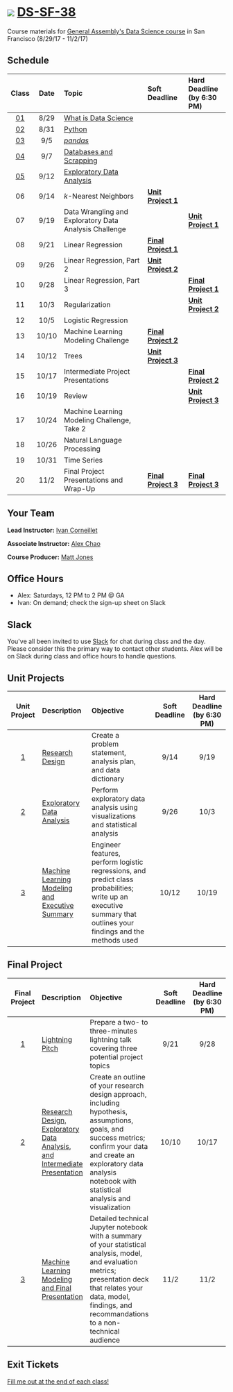 # ![](https://ga-dash.s3.amazonaws.com/production/assets/logo-9f88ae6c9c3871690e33280fcf557f33.png) [DS-SF-38](https://github.com/ga-students/DS-SF-38)

Course materials for [General Assembly's Data Science course](https://generalassemb.ly/education/data-science/san-francisco) in San Francisco (8/29/17 - 11/2/17)

## Schedule

| Class | Date | Topic | Soft Deadline | Hard Deadline<br/>(by 6:30 PM) |
|:---:|:---:|:---|:---|:---|
| [01](./classes/01) | 8/29 | [What is Data Science](./classes/01) | | |
| [02](./classes/02) | 8/31 | [Python](./classes/02) | | |
| [03](./classes/03) | 9/5 | [_pandas_](./classes/03) | | |
| [04](./classes/04) | 9/7 | [Databases and Scrapping](./classes/04) | | |
| [05](./classes/05) | 9/12 | [Exploratory Data Analysis](./classes/05) | | |
| 06 | 9/14 | _k_-Nearest Neighbors | **[Unit Project 1](./unit-project/1)** | |
| 07 | 9/19 | Data Wrangling and Exploratory Data Analysis Challenge | | **[Unit Project 1](./unit-project/1)** |
| 08 | 9/21 | Linear Regression | **[Final Project 1](./final-project/1)** | |
| 09 | 9/26 | Linear Regression, Part 2 | **[Unit Project 2](./unit-project/2)** | |
| 10 | 9/28 | Linear Regression, Part 3 | | **[Final Project 1](./final-project/1)** |
| 11 | 10/3 | Regularization | | **[Unit Project 2](./unit-project/2)** |
| 12 | 10/5 | Logistic Regression | | |
| 13 | 10/10 | Machine Learning Modeling Challenge | **[Final Project 2](./final-project/2)** | |
| 14 | 10/12 | Trees | **[Unit Project 3](./unit-project/3)** | |
| 15 | 10/17 | Intermediate Project Presentations | | **[Final Project 2](./final-project/2)** |
| 16 | 10/19 | Review | | **[Unit Project 3](./unit-project/3)** |
| 17 | 10/24 | Machine Learning Modeling Challenge, Take 2 | | |
| 18 | 10/26 | Natural Language Processing | | |
| 19 | 10/31 | Time Series | | |
| 20 | 11/2 | Final Project Presentations and Wrap-Up | **[Final Project 3](./final-project/3)** | **[Final Project 3](./final-project/3)** |

## Your Team

**Lead Instructor:** [Ivan Corneillet](mailto:ivan@paspeur.com)

**Associate Instructor:** [Alex Chao](mailto:alexchao56@gmail.com)

**Course Producer:** [Matt Jones](mailto:matthew.jones@generalassemb.ly)

## Office Hours

- Alex: Saturdays, 12 PM to 2 PM @ GA
- Ivan: On demand; check the sign-up sheet on Slack

## Slack

You've all been invited to use [Slack](https://ds-sf-38.slack.com) for chat during class and the day.  Please consider this the primary way to contact other students.  Alex will be on Slack during class and office hours to handle questions.

## Unit Projects

| Unit Project | Description | Objective | Soft Deadline | Hard Deadline<br/>(by 6:30 PM) |
|:---:|:---|:---|:---:|:---:|
| [1](./unit-project/1) | [Research Design](./unit-project/1) | Create a problem statement, analysis plan, and data dictionary | 9/14 | 9/19 |
| [2](./unit-project/2) | [Exploratory Data Analysis](./unit-project/2) | Perform exploratory data analysis using visualizations and statistical analysis | 9/26 | 10/3 |
| [3](./unit-project/3) | [Machine Learning Modeling and Executive Summary](./unit-project/3) | Engineer features, perform logistic regressions, and predict class probabilities; write up an executive summary that outlines your findings and the methods used | 10/12 | 10/19 |

## Final Project

| Final Project | Description | Objective | Soft Deadline | Hard Deadline<br/>(by 6:30 PM) |
|:---:|:---|:---|:---:|:---:|
| [1](./final-project/1) | [Lightning Pitch](./final-project/1) | Prepare a two- to three-minutes lightning talk covering three potential project topics | 9/21 | 9/28 |
| [2](./final-project/2) | [Research Design, Exploratory Data Analysis, and Intermediate Presentation](./final-project/2) | Create an outline of your research design approach, including hypothesis, assumptions, goals, and success metrics; confirm your data and create an exploratory data analysis notebook with statistical analysis and visualization | 10/10 | 10/17 |
| [3](./final-project/3) | [Machine Learning Modeling and Final Presentation](./final-project/3) | Detailed technical Jupyter notebook with a summary of your statistical analysis, model, and evaluation metrics; presentation deck that relates your data, model, findings, and recommandations to a non-technical audience | 11/2 | 11/2 |

## Exit Tickets

[Fill me out at the end of each class!](http://tinyurl.com/ds-sf-38)
